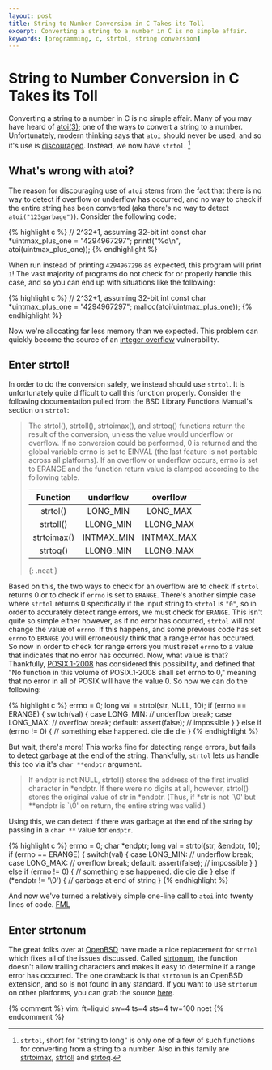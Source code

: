 ```yaml
---
layout: post
title: String to Number Conversion in C Takes its Toll
excerpt: Converting a string to a number in C is no simple affair.
keywords: [programming, c, strtol, string conversion]
---
```


# String to Number Conversion in C Takes its Toll

Converting a string to a number in C is no simple affair. Many of you may have heard of
[atoi(3)][atoi]; one of the ways to convert a string to a number.  Unfortunately, modern thinking
says that `atoi` should never be used, and so it's use is [discouraged][atoi-discouraged]. Instead,
we now have `strtol`. [^strtol-and-friends]

## What's wrong with atoi?

The reason for discouraging use of `atoi` stems from the fact that there is no way to detect if
overflow or underflow has occurred, and no way to check if the entire string has been converted (aka
there's no way to detect `atoi("123garbage")`).  Consider the following code:

{% highlight c %}
// 2^32+1, assuming 32-bit int
const char *uintmax_plus_one = "4294967297";
printf("%d\n", atoi(uintmax_plus_one));
{% endhighlight %}

When run instead of printing `4294967296` as expected, this program will print `1`! The
vast majority of programs do not check for or properly handle this case, and so you can end up with
situations like the following:

{% highlight c %}
// 2^32+1, assuming 32-bit int
const char *uintmax_plus_one = "4294967297";
malloc(atoi(uintmax_plus_one));
{% endhighlight %}

Now we're allocating far less memory than we expected. This problem can quickly become the source
of an [integer overflow][integer-overflow] vulnerability.

## Enter strtol!

In order to do the conversion safely, we instead should use `strtol`. It is unfortunately quite
difficult to call this function properly. Consider the following documentation pulled from the
BSD Library Functions Manual's section on `strtol`:

> The strtol(), strtoll(), strtoimax(), and strtoq() functions return the result
> of the conversion, unless the value would underflow or overflow.  If no
> conversion could be performed, 0 is returned and the global variable errno is
> set to EINVAL (the last feature is not portable across all platforms).  If an
> overflow or underflow occurs, errno is set to ERANGE and the function return
> value is clamped according to the following table.
>
> | Function    | underflow  | overflow   |
> |:-----------:|:----------:|:----------:|
> | strtol()    | LONG_MIN   | LONG_MAX   |
> | strtoll()   | LLONG_MIN  | LLONG_MAX  |
> | strtoimax() | INTMAX_MIN | INTMAX_MAX |
> | strtoq()    | LLONG_MIN  | LLONG_MAX  |
> {: .neat }

Based on this, the two ways to check for an overflow are to check if `strtol` returns 0 or to
check if `errno` is set to `ERANGE`. There's another simple case where `strtol` returns 0
specifically if the input string to `strtol` is `"0"`, so in order to accurately detect range errors,
we must check for `ERANGE`. This isn't quite so simple either however, as if no error has occurred,
`strtol` will not change the value of `errno`. If this happens, and some previous code has set
`errno` to `ERANGE` you will erroneously think that a range error has occurred. So now in order to
check for range errors you must reset `errno` to a value that indicates that no error has occurred.
Now, what value is that? Thankfully, [POSIX.1-2008][POSIX] has considered this possibility, and
defined that "No function in this volume of POSIX.1-2008 shall set errno to 0," meaning that no
error in all of POSIX will have the value 0. So now we can do the following:

{% highlight c %}
errno = 0;
long val = strtol(str, NULL, 10);
if (errno == ERANGE) {
	switch(val) {
	case LONG_MIN:
		// underflow
		break;
	case LONG_MAX:
		// overflow
		break;
	default:
		assert(false); // impossible
	}
} else if (errno != 0) {
	// something else happened. die die die
}
{% endhighlight %}

But wait, there's more! This works fine for detecting range errors, but fails to detect garbage at
the end of the string. Thankfully, `strtol` lets us handle this too via it's `char **endptr` argument.

> If endptr is not NULL, strtol() stores the address of the first invalid
> character in \*endptr.  If there were no digits at all, however, strtol()
> stores the original value of str in \*endptr.  (Thus, if \*str is not \`\\0'
> but \*\*endptr is \`\\0' on return, the entire string was valid.)

Using this, we can detect if there was garbage at the end of the string by passing in a `char **`
value for `endptr`.

{% highlight c %}
errno = 0;
char *endptr;
long val = strtol(str, &endptr, 10);
if (errno == ERANGE) {
	switch(val) {
	case LONG_MIN:
		// underflow
		break;
	case LONG_MAX:
		// overflow
		break;
	default:
		assert(false); // impossible
	}
} else if (errno != 0) {
	// something else happened. die die die
} else if (*endptr != '\\0') {
	// garbage at end of string
}
{% endhighlight %}

And now we've turned a relatively simple one-line call to `atoi` into twenty lines of code. [FML]

## Enter strtonum

The great folks over at [OpenBSD] have made a nice replacement for `strtol` which fixes all of the
issues discussed. Called [strtonum], the function doesn't allow trailing characters and makes it
easy to determine if a range error has occurred. The one drawback is that `strtonum` is an OpenBSD
extension, and so is not found in any standard. If you want to use `strtonum` on other platforms,
you can grab the source [here][strtonum-src].

[^strtol-and-friends]: `strtol`, short for "string to long" is only one of a few of such functions
	for converting from a string to a number. Also in this family are [strtoimax][strtol],
	[strtoll][strtol] and [strtoq][strtol].

[atoi]: http://man7.org/linux/man-pages/man3/atoi.3.html "atoi(3)"
[strtol]: http://man7.org/linux/man-pages/man3/strtol.3.html "strtol(3)"
[atoi-discouraged]: http://pubs.opengroup.org/onlinepubs/9699919799/functions/atoi.html#tag_16_30_07 "atoi - APPLICATION USAGE"
[integer-overflow]: https://www.owasp.org/index.php/Integer_overflow "Integer overflow"
[POSIX]: http://pubs.opengroup.org/onlinepubs/9699919799/functions/errno.html "errno - error return value"
[FML]: http://www.fmylife.com "Fuck my Life"
[strtonum]: http://www.openbsd.org/cgi-bin/man.cgi?query=strtonum "strtonum - reliably convert string value to an integer"
[OpenBSD]: http://openbsd.org/
[strtonum-src]: http://anoncvs.estpak.ee/cgi-bin/cgit/openbsd-src/tree/lib/libc/stdlib/strtonum.c

{% comment %}
vim: ft=liquid sw=4 ts=4 sts=4 tw=100 noet
{% endcomment %}

